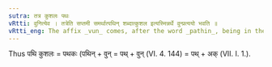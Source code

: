 ```yaml
---
sutra: तत्र कुशलः पथः
vRtti: वुनित्येव । तत्रेति सप्तमी समर्थात्पथिन् शब्दात्कुशल इत्यस्मिन्नर्थे वुन्प्रत्ययो भवति ॥
vRtti_eng: The affix _vun_ comes, after the word _pathin_, being in the seventh case in construction, when the sense is \"versed therein or skilled therein\".
---
```

Thus पथि कुशलः = पथकः (पथिन् + वुन् = पथ् + वुन् (VI. 4. 144) = पथ् + अक् (VII. I. 1.).
